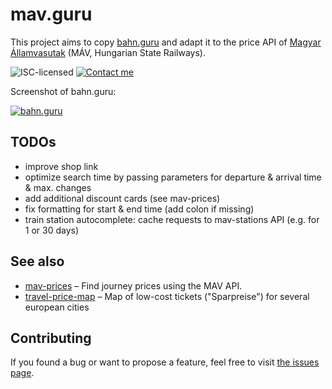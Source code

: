 # mav.guru

This project aims to copy [bahn.guru](https://bahn.guru) and adapt it to the price API of [Magyar Államvasutak](https://jegy.mav.hu/) (MÁV, Hungarian State Railways).

![ISC-licensed](https://img.shields.io/github/license/martinlangbecker/mav-stations.svg)
[![Contact me](https://img.shields.io/badge/contact-email-turquoise)](mailto:martin.langbecker@gmail.com)

Screenshot of bahn.guru:

[![bahn.guru](https://i.imgur.com/bJmvAJp.png)](https://bahn.guru)

## TODOs

- improve shop link
- optimize search time by passing parameters for departure & arrival time & max. changes
- add additional discount cards (see mav-prices)
- fix formatting for start & end time (add colon if missing)
- train station autocomplete: cache requests to mav-stations API (e.g. for 1 or 30 days)

## See also

- [mav-prices](https://github.com/martinlangbecker/mav-prices#mav-prices) – Find journey prices using the MAV API.
- [travel-price-map](https://github.com/juliuste/travel-price-map/) – Map of low-cost tickets ("Sparpreise") for several european cities

## Contributing

If you found a bug or want to propose a feature, feel free to visit [the issues page](https://github.com/martinlangbecker/mav.guru/issues).
